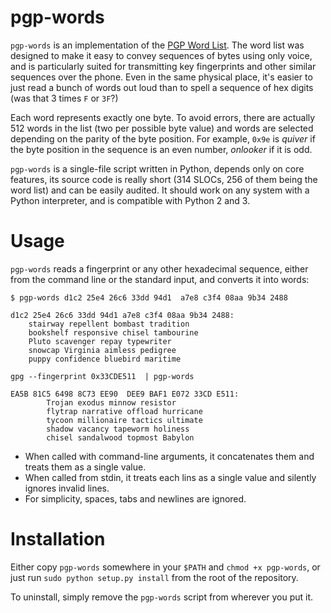 # pgp-words

`pgp-words` is an implementation of the
[PGP Word List](https://en.wikipedia.org/wiki/PGP_word_list).  The
word list was designed to make it easy to convey sequences of bytes
using only voice, and is particularly suited for transmitting key
fingerprints and other similar sequences over the phone. Even in the
same physical place, it's easier to just read a bunch of words out
loud than to spell a sequence of hex digits (was that 3 times `F` or
`3F`?)

Each word represents exactly one byte.  To avoid errors, there are
actually 512 words in the list (two per possible byte value) and words
are selected depending on the parity of the byte position.  For
example, `0x9e` is *quiver* if the byte position in the sequence is an
even number, *onlooker* if it is odd.

`pgp-words` is a single-file script written in Python, depends only on
core features, its source code is really short (314 SLOCs, 256 of them
being the word list) and can be easily audited. It should work on any
system with a Python interpreter, and is compatible with Python 2 and
3.

# Usage

`pgp-words` reads a fingerprint or any other hexadecimal sequence,
either from the command line or the standard input, and converts it
into words:

```
$ pgp-words d1c2 25e4 26c6 33dd 94d1  a7e8 c3f4 08aa 9b34 2488

d1c2 25e4 26c6 33dd 94d1 a7e8 c3f4 08aa 9b34 2488:
	stairway repellent bombast tradition
	bookshelf responsive chisel tambourine
	Pluto scavenger repay typewriter
	snowcap Virginia aimless pedigree
	puppy confidence bluebird maritime

gpg --fingerprint 0x33CDE511  | pgp-words

EA5B 81C5 6498 8C73 EE90  DEE9 BAF1 E072 33CD E511:
        Trojan exodus minnow resistor
        flytrap narrative offload hurricane
        tycoon millionaire tactics ultimate
        shadow vacancy tapeworm holiness
        chisel sandalwood topmost Babylon
```

 - When called with command-line arguments, it concatenates them and treats them as a single value.
 - When called from stdin, it treats each lins as a single value and silently ignores invalid lines.
 - For simplicity, spaces, tabs and newlines are ignored.

# Installation

Either copy `pgp-words` somewhere in your `$PATH` and `chmod +x pgp-words`, or just run `sudo python setup.py install` from the root of the repository.

To uninstall, simply remove the `pgp-words` script from wherever you put it.
